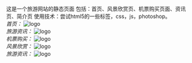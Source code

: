 这是一个旅游网站的静态页面 
包括：首页、风景欣赏页、机票购买页面、资讯页、简介页
使用技术：尝试html5的一些标签，css，js，photoshop。  
_首页：_
![logo](https://github.com/YMBo/-tour/blob/master/PC/index.png)  
_旅游资讯：_
![logo](https://github.com/YMBo/-tour/blob/master/PC/information.png)  
_机票购买：_
![logo](https://github.com/YMBo/-tour/blob/master/PC/buy.png)  
_风景欣赏：_
![logo](https://github.com/YMBo/-tour/blob/master/PC/scenery.png)  
_旅游资讯：_
![logo](https://github.com/YMBo/-tour/blob/master/PC/about.png)  
